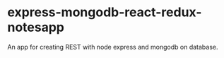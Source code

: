 # express-mongodb-react-redux-notesapp
An app for creating REST with node express and mongodb on database.
